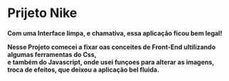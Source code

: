 <h1>Prijeto Nike</h1>

<h4>
Com uma Interface limpa, e chamativa, essa aplicação ficou bem legal!
  <br>

  Nesse Projeto comecei a fixar oas conceites de Front-End ultilizando algumas ferramentas do Css, 
  <br> e também do Javascript, onde usei funçoes para alterar as imagens, <br>
  troca de efeitos, que deixou a aplicação bel fluida.

<img src="">
  

  
</h2>
